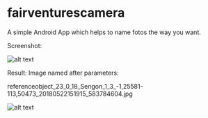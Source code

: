 # fairventurescamera

A simple Android App which helps to name fotos the way you want.

Screenshot:

![alt text](https://github.com/Johannes0Horn/fairventurescamera/screenshot.jpg)

Result: Image named after parameters:

referenceobject_23_0_18_Sengon_1_3_-1,25581-113,50473_20180522151915_583784604.jpg

![alt text](https://github.com/Johannes0Horn/fairventurescamera/referenceobject_23_0_18_Sengon_1_3_-1,25581-113,50473_20180522151915_583784604.jpg)



